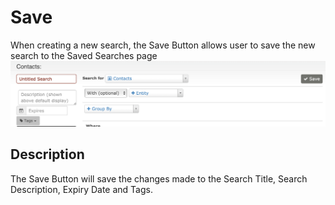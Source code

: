 # Save

When creating a new search, the Save Button allows user to save the new search to the Saved Searches page
![Save Button](../../img/searchkit_save_button.png)

## Description

The Save Button will save the changes made to the Search Title, Search Description, Expiry Date and Tags. 
